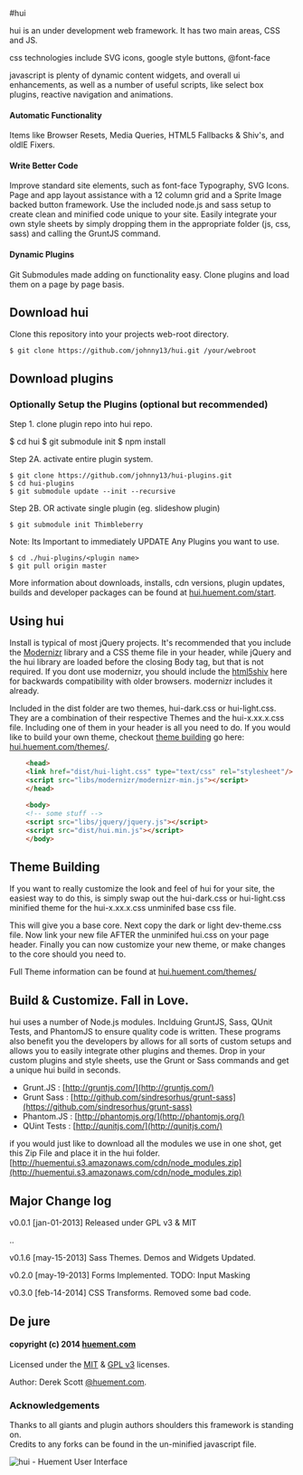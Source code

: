 #hui

hui is an under development web framework. It has two main areas, CSS and JS.    

css technologies include SVG icons, google style buttons, @font-face    

javascript is plenty of dynamic content widgets, and overall ui enhancements, as well as a number of useful scripts, like select box plugins, reactive navigation and animations.

#### Automatic Functionality 

Items like Browser Resets, Media Queries, HTML5 Fallbacks & Shiv's, and oldIE Fixers.    

#### Write Better Code

Improve standard site elements, such as font-face Typography, SVG Icons. Page and app layout assistance with a 12 column grid and a Sprite Image backed button framework. Use the included node.js and sass setup to create clean and minified code unique to your site. Easily integrate your own style sheets by simply dropping them in the appropriate folder (js, css, sass) and calling the GruntJS command.   

#### Dynamic Plugins    

Git Submodules made adding on functionality easy. Clone plugins and load them on a page by page basis.    

## Download hui
Clone this repository into your projects web-root directory.    
    
    $ git clone https://github.com/johnny13/hui.git /your/webroot


## Download plugins
### Optionally Setup the Plugins (optional but recommended)
Step 1. clone plugin repo into hui repo.   
    
   $ cd hui
   $ git submodule init
   $ npm install     

Step 2A. activate entire plugin system.    
    
	$ git clone https://github.com/johnny13/hui-plugins.git
	$ cd hui-plugins
	$ git submodule update --init --recursive  
    

Step 2B. OR activate single plugin (eg. slideshow plugin)    
    
    $ git submodule init Thimbleberry

Note: Its Important to immediately UPDATE Any Plugins you want to use.    
    
    $ cd ./hui-plugins/<plugin name>
    $ git pull origin master

More information about downloads, installs, cdn versions, plugin updates, builds and developer packages can be found at [hui.huement.com/start](http://hui.huement.com/start/).    

## Using hui    
Install is typical of most jQuery projects. It's recommended that you include the [Modernizr](http://modernizr.com/) library and a CSS theme file in your header, while jQuery and the hui library are loaded before the closing Body tag, but that is not required. If you dont use modernizr, you should include the [html5shiv](https://huementui.s3.amazonaws.com/cdn/html5shiv.js) here for backwards compatibility with older browsers. modernizr includes it already.

Included in the dist folder are two themes, hui-dark.css or hui-light.css. They are a combination of their respective Themes and the hui-x.xx.x.css file. Including one of them in your header is all you need to do. If you would like to build your own theme, checkout [theme building](https://github.com/johnny13/hui#theme-building) go here: [hui.huement.com/themes/](http://hui.huement.com/themes/).
    

```html
    <head>
    <link href="dist/hui-light.css" type="text/css" rel="stylesheet"/>   
    <script src="libs/modernizr/modernizr-min.js"></script>    
    </head>
    
    <body>
	<!-- some stuff -->
    <script src="libs/jquery/jquery.js"></script>
	<script src="dist/hui.min.js"></script>
	</body>
```

## Theme Building    
If you want to really customize the look and feel of hui for your site, the easiest way to do this, is simply swap out the hui-dark.css or hui-light.css minified theme for the hui-x.xx.x.css unminifed base css file. 

This will give you a base core. Next copy the dark or light dev-theme.css file. Now link your new file AFTER the unminifed hui.css on your page header. Finally you can now customize your new theme, or make changes to the core should you need to.

    
Full Theme information can be found at [hui.huement.com/themes/](http://hui.huement.com/themes/)    


## Build & Customize. Fall in Love.

hui uses a number of Node.js modules. Inclduing GruntJS, Sass, QUnit Tests, and PhantomJS to ensure quality code is written. These programs also benefit you the developers by allows for all sorts of custom setups and allows you to easily integrate other plugins and themes.  Drop in your custom plugins and style sheets, use the Grunt or Sass commands and get a unique hui build in seconds.
    
 * Grunt.JS : [http://gruntjs.com/](http://gruntjs.com/)
 * Grunt Sass : [http://github.com/sindresorhus/grunt-sass](https://github.com/sindresorhus/grunt-sass)
 * Phantom.JS : [http://phantomjs.org/](http://phantomjs.org/)
 * QUint Tests : [http://qunitjs.com/](http://qunitjs.com/)
    

if you would just like to download all the modules we use in one shot, get this Zip File and place it in the hui folder.
[http://huementui.s3.amazonaws.com/cdn/node_modules.zip](http://huementui.s3.amazonaws.com/cdn/node_modules.zip)


## Major Change log
   
v0.0.1	[jan-01-2013]	Released under GPL v3 & MIT    

..

v0.1.6	[may-15-2013]	Sass Themes. Demos and Widgets Updated.

v0.2.0	[may-19-2013]	Forms Implemented. TODO: Input Masking

v0.3.0	[feb-14-2014]	CSS Transforms. Removed some bad code.

## De jure
#### copyright (c) 2014 [huement.com](http://huement.com)    
Licensed under the [MIT](http://www.opensource.org/licenses/mit-license.php) & [GPL v3](http://opensource.org/licenses/gpl-3.0.html) licenses.    
    
Author: Derek Scott [@huement.com](https://twitter.com/huement).    

### Acknowledgements
Thanks to all giants and plugin authors shoulders this framework is standing on.    
Credits to any forks can be found in the un-minified javascript file.

    

![hui - Huement User Interface](https://huementui.s3.amazonaws.com/images/hui-rainbow.png)  